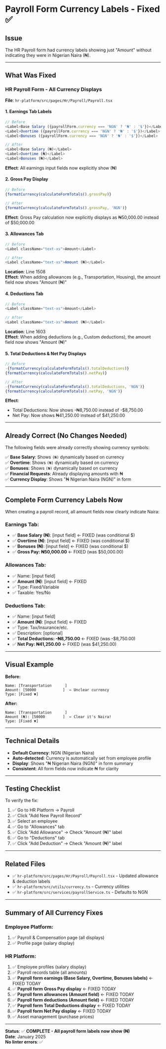 # Payroll Form Currency Labels - Fixed ✅

## Issue
The HR Payroll form had currency labels showing just "Amount" without indicating they were in Nigerian Naira (₦).

---

## What Was Fixed

### HR Payroll Form - All Currency Displays
**File**: `hr-platform/src/pages/Hr/Payroll/Payroll.tsx`

#### 1. **Earnings Tab Labels**
```typescript
// Before
<Label>Base Salary ({payrollForm.currency === 'NGN' ? '₦' : '$'})</Label>
<Label>Overtime ({payrollForm.currency === 'NGN' ? '₦' : '$'})</Label>
<Label>Bonuses ({payrollForm.currency === 'NGN' ? '₦' : '$'})</Label>

// After
<Label>Base Salary (₦)</Label>
<Label>Overtime (₦)</Label>
<Label>Bonuses (₦)</Label>
```

**Effect**: All earnings input fields now explicitly show (₦)

#### 2. **Gross Pay Display**
```typescript
// Before
{formatCurrency(calculateFormTotals().grossPay)}

// After
{formatCurrency(calculateFormTotals().grossPay, 'NGN')}
```

**Effect**: Gross Pay calculation now explicitly displays as ₦50,000.00 instead of $50,000.00

#### 3. **Allowances Tab**
```typescript
// Before
<Label className="text-xs">Amount</Label>

// After
<Label className="text-xs">Amount (₦)</Label>
```

**Location**: Line 1508  
**Effect**: When adding allowances (e.g., Transportation, Housing), the amount field now shows "Amount (₦)"

#### 4. **Deductions Tab**
```typescript
// Before
<Label className="text-xs">Amount</Label>

// After
<Label className="text-xs">Amount (₦)</Label>
```

**Location**: Line 1603  
**Effect**: When adding deductions (e.g., Custom deductions), the amount field now shows "Amount (₦)"

#### 5. **Total Deductions & Net Pay Displays**
```typescript
// Before
-{formatCurrency(calculateFormTotals().totalDeductions)}
{formatCurrency(calculateFormTotals().netPay)}

// After
-{formatCurrency(calculateFormTotals().totalDeductions, 'NGN')}
{formatCurrency(calculateFormTotals().netPay, 'NGN')}
```

**Effect**: 
- Total Deductions: Now shows -₦8,750.00 instead of -$8,750.00
- Net Pay: Now shows ₦41,250.00 instead of $41,250.00

---

## Already Correct (No Changes Needed)

The following fields were already correctly showing currency symbols:

✅ **Base Salary**: Shows `(₦)` dynamically based on currency  
✅ **Overtime**: Shows `(₦)` dynamically based on currency  
✅ **Bonuses**: Shows `(₦)` dynamically based on currency  
✅ **Financial Requests**: Already displaying amounts with ₦  
✅ **Currency Display**: Shows "₦ Nigerian Naira (NGN)" in form  

---

## Complete Form Currency Labels Now

When creating a payroll record, all amount fields now clearly indicate Naira:

### Earnings Tab:
- ✅ **Base Salary (₦)**: [input field] ← FIXED (was conditional $)
- ✅ **Overtime (₦)**: [input field] ← FIXED (was conditional $)
- ✅ **Bonuses (₦)**: [input field] ← FIXED (was conditional $)
- ✅ **Gross Pay: ₦50,000.00** ← FIXED (was $50,000.00)

### Allowances Tab:
- ✅ Name: [input field]
- ✅ **Amount (₦)**: [input field] ← FIXED
- ✅ Type: Fixed/Variable
- ✅ Taxable: Yes/No

### Deductions Tab:
- ✅ Name: [input field]
- ✅ **Amount (₦)**: [input field] ← FIXED
- ✅ Type: Tax/Insurance/etc.
- ✅ Description: [optional]
- ✅ **Total Deductions: -₦8,750.00** ← FIXED (was -$8,750.00)
- ✅ **Net Pay: ₦41,250.00** ← FIXED (was $41,250.00)

---

## Visual Example

**Before:**
```
Name: [Transportation      ]
Amount: [50000            ]  ← Unclear currency
Type: [Fixed ▼]
```

**After:**
```
Name: [Transportation      ]
Amount (₦): [50000        ]  ← Clear it's Naira!
Type: [Fixed ▼]
```

---

## Technical Details

- **Default Currency**: NGN (Nigerian Naira)
- **Auto-detected**: Currency is automatically set from employee profile
- **Display**: Shows "₦ Nigerian Naira (NGN)" in form summary
- **Consistent**: All form fields now indicate ₦ for clarity

---

## Testing Checklist

To verify the fix:

1. ✅ Go to HR Platform → Payroll
2. ✅ Click "Add New Payroll Record"
3. ✅ Select an employee
4. ✅ Go to "Allowances" tab
5. ✅ Click "Add Allowance" → Check "Amount (₦)" label
6. ✅ Go to "Deductions" tab  
7. ✅ Click "Add Deduction" → Check "Amount (₦)" label

---

## Related Files

- ✅ `hr-platform/src/pages/Hr/Payroll/Payroll.tsx` - Updated allowance & deduction labels
- ✅ `hr-platform/src/utils/currency.ts` - Currency utilities
- ✅ `hr-platform/src/services/payrollService.ts` - Defaults to NGN

---

## Summary of All Currency Fixes

### Employee Platform:
1. ✅ Payroll & Compensation page (all displays)
2. ✅ Profile page (salary display)

### HR Platform:
1. ✅ Employee profiles (salary display)
2. ✅ Payroll records table (all amounts)
3. ✅ **Payroll form earnings (Base Salary, Overtime, Bonuses labels)** ← FIXED TODAY
4. ✅ **Payroll form Gross Pay display** ← FIXED TODAY
5. ✅ **Payroll form allowances (Amount field)** ← FIXED TODAY
6. ✅ **Payroll form deductions (Amount field)** ← FIXED TODAY
7. ✅ **Payroll form Total Deductions display** ← FIXED TODAY
8. ✅ **Payroll form Net Pay display** ← FIXED TODAY
9. ✅ Asset management (purchase prices)

---

**Status**: ✅ **COMPLETE - All payroll form labels now show (₦)**  
**Date**: January 2025  
**No linter errors**: ✅

